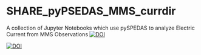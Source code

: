 # SHARE_pyPSEDAS_MMS_currdir
A collection of Jupyter Notebooks which use pySPEDAS to analyze Electric Current from MMS Observations
[![DOI](https://zenodo.org/badge/640057200.svg)](https://zenodo.org/badge/latestdoi/640057200)



[![DOI](https://zenodo.org/badge/640057200.svg)](https://zenodo.org/doi/10.5281/zenodo.7933646)

